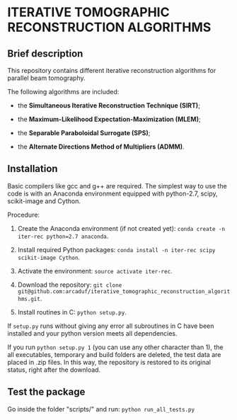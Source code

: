 ITERATIVE TOMOGRAPHIC RECONSTRUCTION ALGORITHMS
===============================================



##  Brief description
This repository contains different iterative reconstruction algorithms for 
parallel beam tomography.

The following algorithms are included:

* the **Simultaneous Iterative Reconstruction Technique (SIRT)**;

* the **Maximum-Likelihood Expectation-Maximization (MLEM)**;

* the **Separable Paraboloidal Surrogate (SPS)**;

* the **Alternate Directions Method of Multipliers (ADMM)**.



##  Installation
Basic compilers like gcc and g++ are required.
The simplest way to use the code is with an Anaconda environment equipped with
python-2.7, scipy, scikit-image and Cython.

Procedure:

1. Create the Anaconda environment (if not created yet): `conda create -n iter-rec python=2.7 anaconda`.

2. Install required Python packages: `conda install -n iter-rec scipy scikit-image Cython`.

3. Activate the environment: `source activate iter-rec`.

4. Download the repository: `git clone git@github.com:arcaduf/iterative_tomographic_reconstruction_algorithms.git`.
 
5. Install routines in C: `python setup.py`.

If `setup.py` runs without giving any error all subroutines in C have been installed and
your python version meets all dependencies.

If you run `python setup.py 1` (you can use any other character than 1), the 
all executables, temporary and build folders are deleted, the test data are 
placed in .zip files. In this way, the repository is restored to its original
status, right after the download.



##  Test the package
Go inside the folder "scripts/" and run: `python run_all_tests.py`

